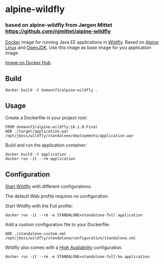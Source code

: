 alpine-wildfly
==============

### based on alpine-wildfly from Jørgen Mittet https://github.com/njmittet/alpine-wildfly
[Docker](https://www.docker.com/) image for running Java EE applications in [Wildfly](http://www.wildfly.org/). Based on [Alpine Linux](http://alpinelinux.org/) and [OpenJDK](http://openjdk.java.net/). Use this image as base image for you application image.

[Image on Docker Hub](https://hub.docker.com/r/dxmann73/alpine-wildfly/).


Build
--------
```
docker build -t dxmann73/alpine-wildfly .
```

Usage
--------

Create a Dockerfile in your project root:
~~~~
FROM dxmann73/alpine-wildfly:10.1.0.Final
ADD ./target/application.war /opt/jboss/wildfly/standalone/deployments/application.war
~~~~

Build and run the application container:
~~~~
docker build -t application .
docker run -it --rm application
~~~~

Configuration
-------------
[Start Wildfly](https://docs.jboss.org/author/display/WFLY10/Getting+Started+Guide#GettingStartedGuid0e-StartingWildFly10) with different configurations.

The default Web profile requires no configuration.

Start Wildfly with the Full profile: 
~~~~
docker run -it --rm -e STANDALONE=standalone-full application  
~~~~

Add a custom configuration file to your Dockerfile:
~~~~
ADD ./standalone-custom.xml /opt/jboss/wildfly/standalone/configuration/standalone.xml
~~~~

Wildfly also comes with a [High Availability](https://docs.jboss.org/author/display/WFLY10/High+Availability+Guide) configuration.
~~~~
docker run -it --rm -e STANDALONE=standalone-full-ha application  
~~~~
